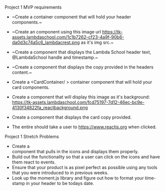 Project 1 MVP requirements
- ~Create a <HeaderContainer /> container component that will hold your header components.~
- ~Create an <ImageThumbnail /> component using this image url https://tk-assets.lambdaschool.com/1c1b7262-cf23-4a9f-90b6-da0d3c74a5c6_lambdacrest.png as it's img src.~
- ~Create a <HeaderTitle /> component that displays the Lambda School header text, @LambdaSchool handle and timestamp.~
- ~Create a <HeaderContent /> component that displays the copy provided in the headers content.~

- Create a <CardContainer/ > container component that will hold your card components.
- Create a <CardBanner /> component that will display this image as it's background: https://tk-assets.lambdaschool.com/fcd75197-7d12-46ec-bc9e-4130f34822fa_reactbackground.png
- Create a <CardContent /> component that displays the card copy provided.
- The entire <CardContainer /> should take a user to https://www.reactjs.org when clicked.

Project 1 Stretch Problems
- Create a <Footer/> component that pulls in the icons and displays them properly.
- Build out the functionality so that a user can click on the icons and have them react to events.
- Ensure that your product is as pixel perfect as possible using any tools that you were introduced to in previous weeks.
- Look up the moment.js library and figure out how to format your time-stamp in your header to be todays date.
